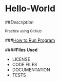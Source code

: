 # Hello-World



##*Description*

<sub>Practice using GitHub<sub>

###[How to Run Program](https://www.example.com)

####**Files Used**
- LICENSE
- CODE FILES
- DOCUMENTATION
- TESTS

